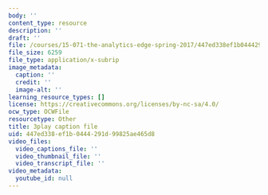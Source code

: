 ```yaml
---
body: ''
content_type: resource
description: ''
draft: ''
file: /courses/15-071-the-analytics-edge-spring-2017/447ed338ef1b0444291d99825ae465d8_2wtc5Su-fZA.srt
file_size: 6259
file_type: application/x-subrip
image_metadata:
  caption: ''
  credit: ''
  image-alt: ''
learning_resource_types: []
license: https://creativecommons.org/licenses/by-nc-sa/4.0/
ocw_type: OCWFile
resourcetype: Other
title: 3play caption file
uid: 447ed338-ef1b-0444-291d-99825ae465d8
video_files:
  video_captions_file: ''
  video_thumbnail_file: ''
  video_transcript_file: ''
video_metadata:
  youtube_id: null
---
```

